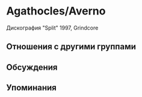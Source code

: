 # Agathocles/Averno

Дискография
"Split" 1997, Grindcore

## Отношения с другими группами


## Обсуждения


## Упоминания

